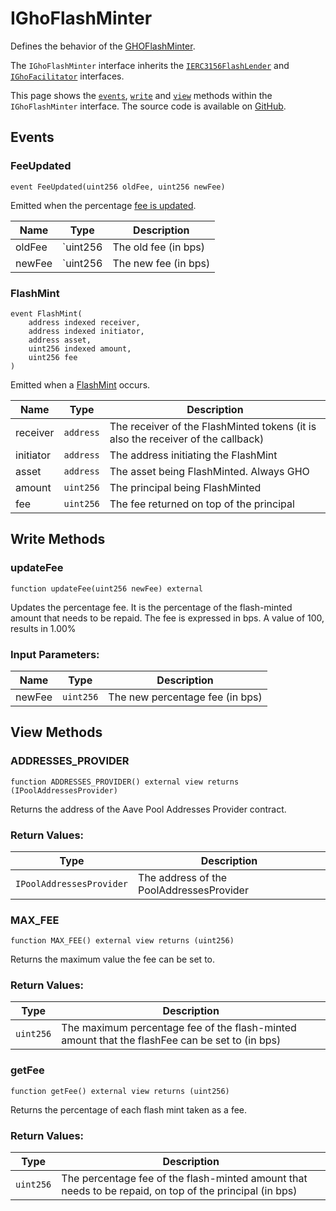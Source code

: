 # IGhoFlashMinter

Defines the behavior of the [GHOFlashMinter](../GhoFlashMinter).

The `IGhoFlashMinter` interface inherits the [`IERC3156FlashLender`](https://github.com/OpenZeppelin/openzeppelin-contracts/blob/master/contracts/interfaces/IERC3156FlashLender.sol) and [`IGhoFacilitator`](../../GHO/interfaces/IGhoFacilitator.md) interfaces.

This page shows the [`events`](#events), [`write`](#write-methods) and [`view`](#view-methods) methods within the `IGhoFlashMinter` interface. The source code is available on [GitHub](https://github.com/aave/gho/blob/main/src/contracts/facilitators/flashMinter/interfaces/IGhoFlashMinter.sol).

## Events

### FeeUpdated

```solidity
event FeeUpdated(uint256 oldFee, uint256 newFee)
```

Emitted when the percentage [fee is updated](../GhoFlashMinter#updatefee).

| Name   | Type     | Description          |
| ------ | -------- | -------------------- |
| oldFee | `uint256 | The old fee (in bps) |
| newFee | `uint256 | The new fee (in bps) |

### FlashMint

```solidity
event FlashMint(
    address indexed receiver,
    address indexed initiator,
    address asset,
    uint256 indexed amount,
    uint256 fee
)
```

Emitted when a [FlashMint](../GhoFlashMinter.md#flashloan) occurs.

| Name      | Type      | Description                                                                      |
| --------- | --------- | -------------------------------------------------------------------------------- |
| receiver  | `address` | The receiver of the FlashMinted tokens (it is also the receiver of the callback) |
| initiator | `address` | The address initiating the FlashMint                                             |
| asset     | `address` | The asset being FlashMinted. Always GHO                                          |
| amount    | `uint256` | The principal being FlashMinted                                                  |
| fee       | `uint256` | The fee returned on top of the principal                                         |

## Write Methods

### updateFee

```solidity
function updateFee(uint256 newFee) external
```

Updates the percentage fee. It is the percentage of the flash-minted amount that needs to be repaid. The fee is expressed in bps. A value of 100, results in 1.00%

### Input Parameters:

| Name   | Type      | Description                     |
| ------ | --------- | ------------------------------- |
| newFee | `uint256` | The new percentage fee (in bps) |

## View Methods

### ADDRESSES_PROVIDER

```solidity
function ADDRESSES_PROVIDER() external view returns (IPoolAddressesProvider)
```

Returns the address of the Aave Pool Addresses Provider contract.

### Return Values:

| Type                     | Description                              |
| ------------------------ | ---------------------------------------- |
| `IPoolAddressesProvider` | The address of the PoolAddressesProvider |

### MAX_FEE

```solidity
function MAX_FEE() external view returns (uint256)
```

Returns the maximum value the fee can be set to.

### Return Values:

| Type      | Description                                                                                    |
| --------- | ---------------------------------------------------------------------------------------------- |
| `uint256` | The maximum percentage fee of the flash-minted amount that the flashFee can be set to (in bps) |

### getFee

```solidity
function getFee() external view returns (uint256)
```

Returns the percentage of each flash mint taken as a fee.

### Return Values:

| Type      | Description                                                                                             |
| --------- | ------------------------------------------------------------------------------------------------------- |
| `uint256` | The percentage fee of the flash-minted amount that needs to be repaid, on top of the principal (in bps) |
